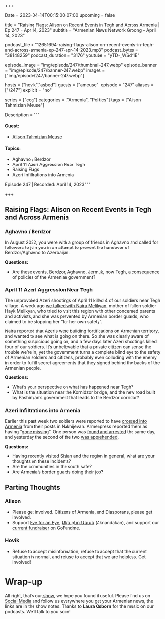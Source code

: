 +++

Date = 2023-04-14T00:15:00-07:00
upcoming = false

title = "Raising Flags: Alison on Recent Events in Tegh and Across Armenia | Ep 247 - Apr 14, 2023"
subtitle = "Armenian News Network Groong - April 14, 2023"

podcast_file = "12651694-raising-flags-alison-on-recent-events-in-tegh-and-across-armenia-ep-247-apr-14-2023.mp3"
podcast_bytes = "38148259"
podcast_duration = "3176"
youtube = "yTD-_WSdr1E"

episode_image = "img/episode/247/thumbnail-247.webp"
episode_banner = "img/episode/247/banner-247.webp"
images = ["img/episode/247/banner-247.webp"]

hosts = ["hovik","asbed"]
guests = ["ameuse"]
episode = "247"
aliases = ["/247"]
explicit = "no"

series = ["cog"]
categories = ["Armenia", "Politics"]
tags = ["Alison Tahmizian Meuse"]

Description = """

#### Guest:

* [Alison Tahmizian Meuse](/guest/ameuse)

#### Topics:
* Aghavno / Berdzor
* April 11 Azeri Aggression Near Tegh
* Raising Flags
* Azeri Infiltrations into Armenia

Episode 247 | Recorded: April 14, 2023"""

+++

## Raising Flags: Alison on Recent Events in Tegh and Across Armenia

### Aghavno / Berdzor

In August 2022, you were with a group of friends in Aghavno and called for followers to join you in an attempt to prevent the handover of Berdzor/Aghavno to Azerbaijan.

**Questions:**
* Are these events, Berdzor, Aghavno, Jermuk, now Tegh, a consequence of policies of the Armenian government?

### April 11 Azeri Aggression Near Tegh

The unprovoked Azeri shootings of April 11 killed 4 of our soldiers near Tegh village. A week ago [we talked with Naira Melikyan](https://podcasts.groong.org/245), mother of fallen soldier Hayk Melikyan, who tried to visit this region with other concerned parents and activists, and she was prevented by Armenian border guards, who claimed to be stopping her “for her own safety”.

Naira reported that Azeris were building fortifications on Armenian territory, and wanted to see what is going on there. So she was clearly aware of something suspicious going on, and a few days later Azeri shootings killed four of our soldiers. It’s unbelievable that a private citizen can sense the trouble we’re in, yet the government turns a complete blind eye to the safety of Armenian soldiers and citizens, probably even colluding with the enemy in order to fulfill secret agreements that they signed behind the backs of the Armenian people.

**Questions:**
* What’s your perspective on what has happened near Tegh?
* What is the situation near the Kornidzor bridge, and the new road built by Pashinyan’s government that leads to the Berdzor corridor?

### Azeri Infiltrations into Armenia

Earlier this past week two soldiers were reported to have [crossed into Armenia](https://www.azatutyun.am/a/32357619.html) from their posts in Nakhijevan. Armenpress reported them as having “[gone missing](https://armenpress.am/eng/news/1108303.html)”. One person was [found and arrested](https://armenpress.am/eng/news/1108306.html) the same day, and yesterday the second of the two [was apprehended](https://armenpress.am/eng/news/1108608.html).

**Questions:**
* Having recently visited Sisian and the region in general, what are your thoughts on these incidents?
* Are the communities in the south safe?
* Are Armenia’s border guards doing their job?


## Parting Thoughts

### Alison
* Please get involved. Citizens of Armenia, and Diasporans, please get involved.
* Support [Eye for an Eye](https://www.patreon.com/aknandakan), [Ակն ընդ Ական](https://www.facebook.com/aknandakan) (Aknandakan), and support our [current fundraiser](https://www.gofundme.com/f/eye-for-an-eyewitness) on GoFundme.

### Hovik
* Refuse to accept misinformation, refuse to accept that the current situation is normal, and refuse to accept that we are helpless. Get involved!

# Wrap-up

All right, that’s our[ show](https://podcasts.groong.org/), we hope you found it useful. Please find us on[ Social Media](https://linktr.ee/groong) and follow us everywhere you get your Armenian news, the links are in the show notes. Thanks to **Laura Osborn** for the music on our podcasts. We’ll talk to you soon!
